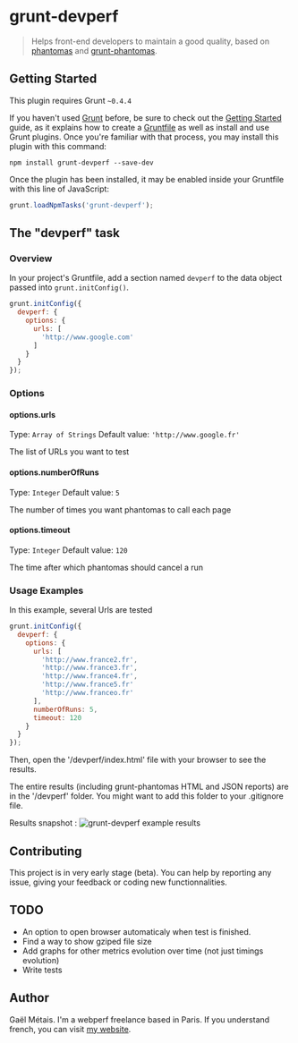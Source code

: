 # grunt-devperf

> Helps front-end developers to maintain a good quality, based on [phantomas](https://github.com/macbre/phantomas) and [grunt-phantomas](https://github.com/stefanjudis/grunt-phantomas).

## Getting Started
This plugin requires Grunt `~0.4.4`

If you haven't used [Grunt](http://gruntjs.com/) before, be sure to check out the [Getting Started](http://gruntjs.com/getting-started) guide, as it explains how to create a [Gruntfile](http://gruntjs.com/sample-gruntfile) as well as install and use Grunt plugins. Once you're familiar with that process, you may install this plugin with this command:

```shell
npm install grunt-devperf --save-dev
```

Once the plugin has been installed, it may be enabled inside your Gruntfile with this line of JavaScript:

```js
grunt.loadNpmTasks('grunt-devperf');
```

## The "devperf" task

### Overview
In your project's Gruntfile, add a section named `devperf` to the data object passed into `grunt.initConfig()`.

```js
grunt.initConfig({
  devperf: {
    options: {
      urls: [
        'http://www.google.com'
      ]
    }
  }
});
```

### Options

#### options.urls
Type: `Array of Strings`
Default value: `'http://www.google.fr'`

The list of URLs you want to test

#### options.numberOfRuns
Type: `Integer`
Default value: `5`

The number of times you want phantomas to call each page

#### options.timeout
Type: `Integer`
Default value: `120`

The time after which phantomas should cancel a run


### Usage Examples

In this example, several Urls are tested

```js
grunt.initConfig({
  devperf: {
    options: {
      urls: [
        'http://www.france2.fr',
        'http://www.france3.fr',
        'http://www.france4.fr',
        'http://www.france5.fr'
        'http://www.franceo.fr'
      ],
      numberOfRuns: 5,
      timeout: 120
    }
  }
});
```
Then, open the '/devperf/index.html' file with your browser to see the results.

The entire results (including grunt-phantomas HTML and JSON reports) are in the '/devperf' folder. You might want to add this folder to your .gitignore file.


Results snapshot :
![grunt-devperf example results](https://raw.github.com/gmetais/grunt-devperf/master/demo/img/results.png)

## Contributing
This project is in very early stage (beta). You can help by reporting any issue, giving your feedback or coding new functionnalities.

## TODO
- An option to open browser automaticaly when test is finished.
- Find a way to show gziped file size
- Add graphs for other metrics evolution over time (not just timings evolution)
- Write tests

## Author
Gaël Métais. I'm a webperf freelance based in Paris.
If you understand french, you can visit [my website](http://www.gaelmetais.com).
